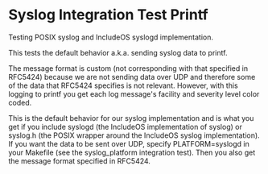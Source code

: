 # Syslog Integration Test Printf

Testing POSIX syslog and IncludeOS syslogd implementation.

This tests the default behavior a.k.a. sending syslog data to printf.

The message format is custom (not corresponding with that specified in RFC5424) because we are not
sending data over UDP and therefore some of the data that RFC5424 specifies is not relevant. However, with this
logging to printf you get each log message's facility and severity level color coded.

This is the default behavior for our syslog implementation and is what you get if you include syslogd (the IncludeOS implementation of syslog) or syslog.h (the POSIX wrapper around the IncludeOS syslog implementation).
If you want the data to be sent over UDP, specify PLATFORM=syslogd in your Makefile (see the syslog_platform integration test). Then you also get the message format specified in RFC5424.